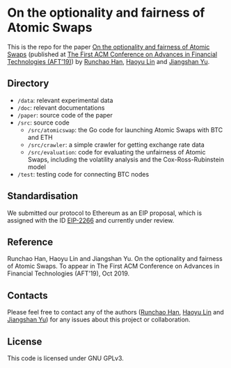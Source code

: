 # On the optionality and fairness of Atomic Swaps

This is the repo for the paper [On the optionality and fairness of Atomic Swaps](https://eprint.iacr.org/2019/896) (published at [The First ACM Conference on Advances in Financial Technologies (AFT’19)](http://aft.acm.org)) by [Runchao Han](https://github.com/SebastianElvis), [Haoyu Lin](https://github.com/HAOYUatHZ) and [Jiangshan Yu](http://jiangshanyu.com).

## Directory

- `/data`: relevant experimental data
- `/doc`: relevant documentations
- `/paper`: source code of the paper
- `/src`: source code
  - `/src/atomicswap`: the Go code for launching Atomic Swaps with BTC and ETH
  - `/src/crawler`: a simple crawler for getting exchange rate data
  - `/src/evaluation`: code for evaluating the unfairness of Atomic Swaps, including the volatility analysis and the Cox-Ross-Rubinstein model
- `/test`: testing code for connecting BTC nodes

## Standardisation

We submitted our protocol to Ethereum as an EIP proposal, which is assigned with the ID [EIP-2266](https://eips.ethereum.org/EIPS/eip-2266) and currently under review.

## Reference

Runchao Han, Haoyu Lin and Jiangshan Yu. On the optionality and fairness of Atomic Swaps. To appear in The First ACM Conference on Advances in Financial Technologies (AFT’19), Oct 2019.

## Contacts

Please feel free to contact any of the authors ([Runchao Han](mailto:runchao.han@monash.edu), [Haoyu Lin](mailto:chris.haoyul@gmail.com) and [Jiangshan Yu](mailto:jiangshan.yu@monash.edu)) for any issues about this project or collaboration.

## License

This code is licensed under GNU GPLv3.
